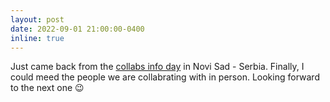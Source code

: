 ```yaml
---
layout: post
date: 2022-09-01 21:00:00-0400
inline: true
---
```


Just came back from the [collabs info day](https://www.collabs-project.eu/collabs-info-day/) in Novi Sad - Serbia. Finally, I could meed the people we are collabrating with in person. Looking forward to the next one 😉
